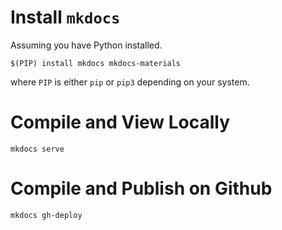 # Install `mkdocs`

Assuming you have Python installed.

```
$(PIP) install mkdocs mkdocs-materials
```

where `PIP` is either `pip` or `pip3` depending on your system.

# Compile and View Locally

```
mkdocs serve
```

# Compile and Publish on Github

```
mkdocs gh-deploy
```

